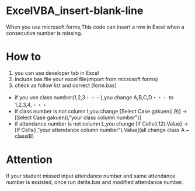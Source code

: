 # ExcelVBA_insert-blank-line
When you use microsoft forms,This code can insert a row in Excel when a consecutive number is missing.
# How to
1. you can use developer tab in Excel
2. include bas file your excel file(import from microsoft forms)
3. check as follow list and correct [form.bas]
  - if you use class number(1,2,3・・・),you change A,B,C,D・・・ to 1,2,3,4,・・・
  - if class number is not column I,you change [Select Case gakuen(i,9)] -> [Select Case gakuen(i,"your class column number")]
  - if attendance number is not column L,you change [If Cells(i,12).Value] -> [If Cells(i,"your attendance column number").Value](all change class A ~ classIB)
# Attention
If your student missed input attendance number and same attendance number is exsisted, once run delite.bas and modified attendance number.  
